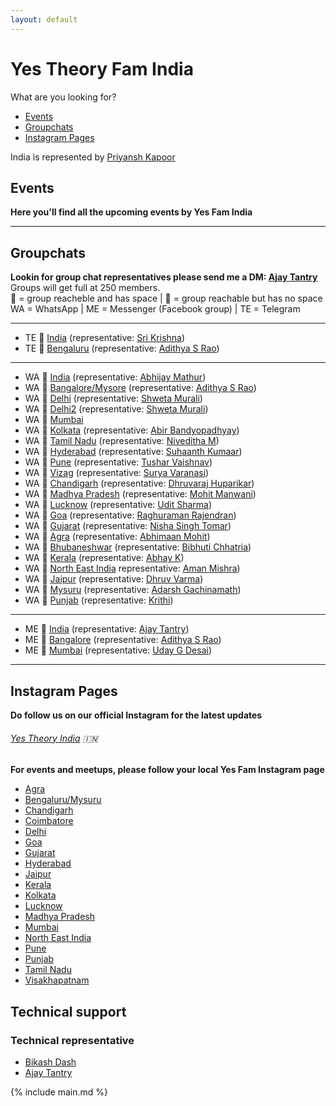 ```yaml
---
layout: default
---
```


# Yes Theory Fam India

What are you looking for?

- [Events](#events)
- [Groupchats](#groupchats)
- [Instagram Pages](#instagram-pages)

India is represented by [Priyansh Kapoor](https://www.instagram.com/kapoor.priyansh/)

## Events

**Here you'll find all the upcoming events by Yes Fam India**


---

## Groupchats

**Lookin for group chat representatives please send me a DM: [Ajay Tantry](https://www.facebook.com/ajay.tantry)**  
Groups will get full at 250 members.  
💚 = group reacheble and has space | 💛 = group reachable but has no space  
WA = WhatsApp | ME = Messenger (Facebook group) | TE = Telegram

---

- TE 💚 [India](https://t.me/joinchat/MU9y4xPqL7rnULJxxx8a0Q) (representative: [Sri Krishna](https://instagram.com/sri.cho?igshid=14tdzkji93kkl))
- TE 💚 [Bengaluru](https://t.me/joinchat/J53IGRcR7KY6VSeK0vQK5w) (representative: [Adithya S Rao](https://www.facebook.com/profile.php?id=100004124409756))

---

- WA 💛 [India](https://chat.whatsapp.com/BnL7nUL71mh9NmsAyMumaH) (representative: [Abhijay Mathur](https://www.instagram.com/abj.2001/))
- WA 💛 [Bangalore/Mysore](https://chat.whatsapp.com/K35RTnq9cxTCluSETqiEzZ) (representative: [Adithya S Rao](https://www.facebook.com/profile.php?id=100004124409756))
- WA 💛 [Delhi](https://chat.whatsapp.com/LyNCr1GkppR9qJ1X7tknHu) (representative: [Shweta Murali](https://www.facebook.com/shweta.murali.1))
- WA 💚 [Delhi2](https://chat.whatsapp.com/GiQLVqUJotNIE4JTbgJl2b) (representative: [Shweta Murali](https://www.facebook.com/shweta.murali.1))
- WA 💚 [Mumbai](https://chat.whatsapp.com/IUGk6sLEBtTFgOk5g8jEKi) 
- WA 💚 [Kolkata](https://chat.whatsapp.com/KnIHcCBy92PAgIBKYJyrnt) (representative: [Abir Bandyopadhyay](https://www.instagram.com/abir_bandyopadhyay/))
- WA 💚 [Tamil Nadu](https://chat.whatsapp.com/GtixqBpBNQ6GewVxFlhCHI) (representative: [Niveditha M](https://www.instagram.com/creativenive/))
- WA 💚 [Hyderabad](https://chat.whatsapp.com/LeTVbbfXiC8ENaQjslpgiu) (representative: [Suhaanth Kumaar](https://www.instagram.com/suhaanth_kumaar/))
- WA 💚 [Pune](https://chat.whatsapp.com/HXhRe6kqZLvKlkt1gHmLax) (representative: [Tushar Vaishnav](https://www.instagram.com/oiknave/))
- WA 💚 [Vizag](https://chat.whatsapp.com/HzVlReZ1cRPGzTyLaA4Ecg) (representative: [Surya Varanasi](https://www.facebook.com/surya.sauri.14100))
- WA 💚 [Chandigarh](https://chat.whatsapp.com/LJvIe1qUhGnD7g7Sq35spu) (representative: [Dhruvaraj Huparikar](https://www.instagram.com/dhrupotter/))
- WA 💚 [Madhya Pradesh](https://chat.whatsapp.com/JPzn5TY7OWC1ZV9Tc0yaTJ) (representative: [Mohit Manwani](https://www.facebook.com/mohit7m))
- WA 💚 [Lucknow](https://chat.whatsapp.com/DBSrhAVZLzpG6IiP0T8b8C) (representative: [Udit Sharma](https://www.instagram.com/udit_2310/))
- WA 💚 [Goa](https://chat.whatsapp.com/FcGu4Iw3xBLAzWq0liIbnJ) (representative: [Raghuraman Rajendran](https://www.facebook.com/rraghuram5))
- WA 💚 [Gujarat](https://chat.whatsapp.com/KnIHzAJy2GRK9uR83cAcQk) (representative: [
Nisha Singh Tomar](https://www.facebook.com/nishaaahaahaa))
- WA 💚 [Agra](https://chat.whatsapp.com/K3tCDd5rcbVCYlghcip6t5) (representative: [Abhimaan Mohit](https://www.instagram.com/____abzi____))
- WA 💚 [Bhubaneshwar](https://chat.whatsapp.com/IRcdscxE5Fz9cN35bkfedy) (representative: [Bibhuti Chhatria](https://www.facebook.com/bibhuti.chhatria))
- WA 💚 [Kerala](https://chat.whatsapp.com/HwoA70lQ2KiBBqeziAD2ZP) (representative: [Abhay K](https://www.facebook.com/Abhayk00))
- WA 💚 [North East India](https://chat.whatsapp.com/JTFzZpHRA48Ix1DiPPuRcP) representative: [Aman Mishra](https://www.instagram.com/aammhh_._._/))
- WA 💚 [Jaipur](https://chat.whatsapp.com/D7SaWYNh5BM1sfvI8wlOYn) (representative: [Dhruv Varma](https://www.instagram.com/that_awkward_shutterbug/))
- WA 💚 [Mysuru](https://chat.whatsapp.com/IHeEJew6WX586PeYCLTeI6) (representative: [Adarsh Gachinamath](https://www.facebook.com/adarsh.g20))
- WA 💚 [Punjab](https://chat.whatsapp.com/FD0APbFqokLLPYmfuzpFLy) (representative: [Krithi](https://www.instagram.com/ka_illustration/))

---

- ME 💚 [India](https://m.me/join/AbYQ3LU2_niAZPpC) (representative: [Ajay Tantry](https://www.facebook.com/ajay.tantry))
- ME 💚 [Bangalore](https://m.me/join/AbYadmRTvjsqlHId) (representative: [Adithya S Rao](https://www.facebook.com/profile.php?id=100004124409756))
- ME 💚 [Mumbai](https://m.me/join/AbYRahr78yleYBdR) (representative: [Uday G Desai](https://www.facebook.com/uday.desai.585))

---

## Instagram Pages

**Do follow us on our official Instagram for the latest updates** 

###### [Yes Theory India](https://www.instagram.com/yestheory.india/) 🇮🇳

**For events and meetups, please follow your local Yes Fam Instagram page**

- [Agra](https://instagram.com/yesfam.agra?igshid=v1mszpylv7ri)
- [Bengaluru/Mysuru](https://www.instagram.com/yestheorybengaluru/)
- [Chandigarh](https://www.instagram.com/yestheorychandigarh/)
- [Coimbatore](https://www.instagram.com/yestheorycoimbatore/)
- [Delhi](https://www.instagram.com/yestheorydelhi/)
- [Goa](https://www.instagram.com/yestheorygoa/)
- [Gujarat](https://www.instagram.com/yestheorygujarat/)
- [Hyderabad](https://www.instagram.com/yestheory.hyd/)
- [Jaipur](https://instagram.com/yestheoryjaipur)
- [Kerala](https://www.instagram.com/yestheory.kerala/)
- [Kolkata](https://www.instagram.com/yestheory_kolkata/)
- [Lucknow](https://www.instagram.com/yestheory_lucknow/)
- [Madhya Pradesh](https://www.instagram.com/yestheorymp/)
- [Mumbai](https://www.instagram.com/mumbaiyesfam/)
- [North East India](https://www.instagram.com/yestheorynortheastindia/)
- [Pune](https://www.instagram.com/yestheory.pune/)
- [Punjab](https://www.instagram.com/yestheorypunjab/)
- [Tamil Nadu](https://www.instagram.com/yestheorytamilnadu/)
- [Visakhapatnam](https://www.instagram.com/yestheory.visakhapatnam/)


## Technical support

### Technical representative

- [Bikash Dash](https://www.facebook.com/beeeku)
- [Ajay Tantry](https://www.facebook.com/ajay.tantry)

{% include main.md %}
